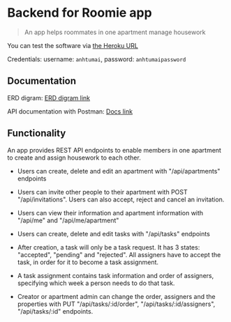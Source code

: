 # Backend for Roomie app

> An app helps roommates in one apartment manage housework

You can test the software via [the Heroku URL](https://roomie-app-backend.herokuapp.com/)

Credentials: username: `anhtumai`, password: `anhtumaipassword`

## Documentation

ERD digram: [ERD digram link](https://drive.google.com/file/d/13wO82H7EFu7UNHLWs4OFDugKqwMUVbo1/view?usp=sharing)

API documentation with Postman: [Docs link](https://documenter.getpostman.com/view/4337348/UUxwCov3)

## Functionality

An app provides REST API endpoints to enable members in one apartment
to create and assign housework to each other.

- Users can create, delete and edit an apartment with "/api/apartments" endpoints

- Users can invite other people to their apartment with POST "/api/invitations".
Users can also accept, reject and cancel an invitation.

- Users can view their information and apartment information with "/api/me" and "/api/me/apartment"
- Users can create, delete and edit tasks with "/api/tasks" endpoints

- After creation, a task will only be a task request.
It has 3 states: "accepted", "pending" and "rejected".
All assigners have to accept the task, in order for it to become a task assignment.

- A task assignment contains task information and order of assigners,
  specifying which week a person needs to do that task.

- Creator or apartment admin can change the order, assigners and the properties
with PUT "/api/tasks/:id/order", "/api/tasks/:id/assigners", "/api/tasks/:id" endpoints.
